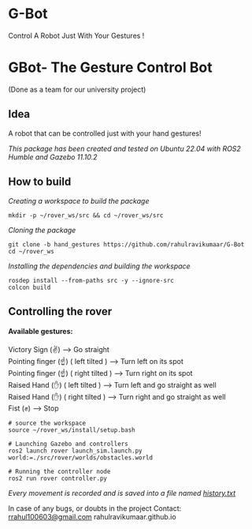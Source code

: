 # G-Bot
Control A Robot Just With Your Gestures !

# **GBot- The Gesture Control Bot**
(Done as a team for our university project)

## **Idea**
A robot that can be controlled just with your hand gestures!
 
*This package has been created and tested on Ubuntu 22.04 with ROS2 Humble and Gazebo 11.10.2*

## **How to build**
*Creating a workspace to build the package*
```
mkdir -p ~/rover_ws/src && cd ~/rover_ws/src
```
*Cloning the package*
```
git clone -b hand_gestures https://github.com/rahulravikumaar/G-Bot
cd ~/rover_ws
```
*Installing the dependencies and building the workspace*
```
rosdep install --from-paths src -y --ignore-src
colcon build
```

## **Controlling the rover**
#### **Available gestures**: 
Victory Sign (✌️) --> Go straight  
Pointing finger (☝️) ( left tilted ) --> Turn left on its spot  
Pointing finger (☝️) ( right tilted ) --> Turn right on its spot  
Raised Hand (✋) ( left tilted ) --> Turn left and go straight as well  
Raised Hand (✋) ( right tilted ) --> Turn right and go straight as well  
Fist (✊) --> Stop  
```
# source the workspace
source ~/rover_ws/install/setup.bash

# Launching Gazebo and controllers
ros2 launch rover launch_sim.launch.py world:=./src/rover/worlds/obstacles.world

# Running the controller node
ros2 run rover controller.py
```

*Every movement is recorded and is saved into a file named <u>history.txt</u>*


In case of any bugs, or doubts in the project
Contact: rrahul100603@gmail.com
rahulravikumaar.github.io
